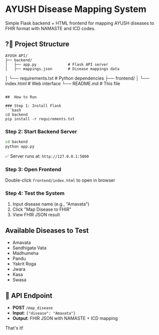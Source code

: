 # AYUSH Disease Mapping System

Simple Flask backend + HTML frontend for mapping AYUSH diseases to FHIR format with NAMASTE and ICD codes.

## ?📁 Project Structure
```
AYUSH API/
├── backend/
│   ├── app.py              # Flask API server
│   ├── mappings.json       # Disease mappings data
```
│   └── requirements.txt    # Python dependencies
├── frontend/
│   └── index.html          # Web interface
└── README.md              # This file
```

##  How to Run

### Step 1: Install Flask
```bash
cd backend
pip install -r requirements.txt
```

### Step 2: Start Backend Server
```bash
cd backend
python app.py
```
✅ Server runs at: `http://127.0.0.1:5000`

### Step 3: Open Frontend
Double-click `frontend/index.html` to open in browser

### Step 4: Test the System
1. Input disease name (e.g., "Amavata")
2. Click "Map Disease to FHIR"
3. View FHIR JSON result

## Available Diseases to Test
- Amavata
- Sandhigata Vata
- Madhumeha
- Pandu
- Yakrit Roga
- Jwara
- Kasa
- Swasa

## 🔗 API Endpoint
- **POST** `/map_disease`
- **Input**: `{"disease": "Amavata"}`
- **Output**: FHIR JSON with NAMASTE + ICD mapping

That's it! 
